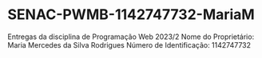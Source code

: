 # SENAC-PWMB-1142747732-MariaM
Entregas da disciplina de Programação Web 2023/2
Nome do Proprietário: Maria Mercedes da Silva Rodrigues
Número de Identificação: 1142747732
